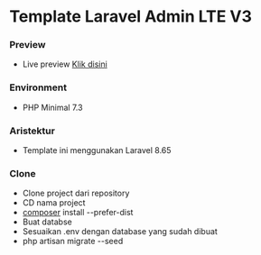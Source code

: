 # Template Laravel Admin LTE V3 #
### Preview ###
- Live preview <a href="https://adminlte.io/themes/v3/" target="_blank"> Klik disini </a>

### Environment ###
* PHP Minimal 7.3

### Aristektur ###
* Template ini menggunakan Laravel 8.65

### Clone ###
* Clone project dari repository
* CD nama project
* [composer](https://composer.org) install --prefer-dist
* Buat databse
* Sesuaikan .env dengan database yang sudah dibuat
* php artisan migrate --seed